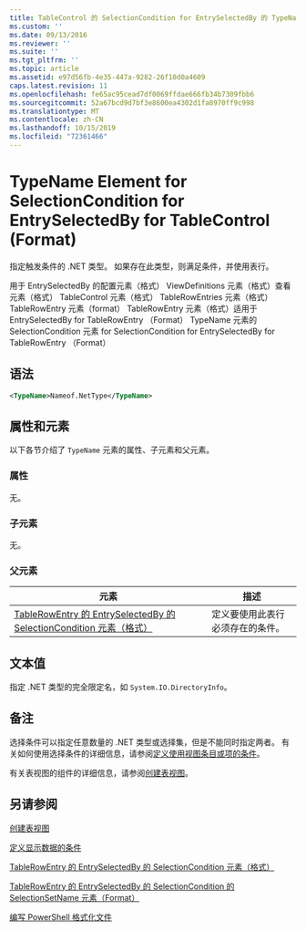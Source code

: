 ```yaml
---
title: TableControl 的 SelectionCondition for EntrySelectedBy 的 TypeName 元素（格式） |Microsoft Docs
ms.custom: ''
ms.date: 09/13/2016
ms.reviewer: ''
ms.suite: ''
ms.tgt_pltfrm: ''
ms.topic: article
ms.assetid: e97d56fb-4e35-447a-9282-26f10d0a4609
caps.latest.revision: 11
ms.openlocfilehash: fe65ac95cead7df0069ffdae666fb34b7309fbb6
ms.sourcegitcommit: 52a67bcd9d7bf3e8600ea4302d1fa8970ff9c998
ms.translationtype: MT
ms.contentlocale: zh-CN
ms.lasthandoff: 10/15/2019
ms.locfileid: "72361466"
---
```

# <a name="typename-element-for-selectioncondition-for-entryselectedby-for-tablecontrol-format"></a>TypeName Element for SelectionCondition for EntrySelectedBy for TableControl (Format)

指定触发条件的 .NET 类型。 如果存在此类型，则满足条件，并使用表行。

用于 EntrySelectedBy 的配置元素（格式） ViewDefinitions 元素（格式）查看元素（格式） TableControl 元素（格式） TableRowEntries 元素（格式） TableRowEntry 元素（format） TableRowEntry 元素（格式）适用于 EntrySelectedBy for TableRowEntry （Format） TypeName 元素的 SelectionCondition 元素 for SelectionCondition for EntrySelectedBy for TableRowEntry （Format）

## <a name="syntax"></a>语法

```xml
<TypeName>Nameof.NetType</TypeName>
```

## <a name="attributes-and-elements"></a>属性和元素

以下各节介绍了 `TypeName` 元素的属性、子元素和父元素。

### <a name="attributes"></a>属性

无。

### <a name="child-elements"></a>子元素

无。

### <a name="parent-elements"></a>父元素

|元素|描述|
|-------------|-----------------|
|[TableRowEntry 的 EntrySelectedBy 的 SelectionCondition 元素（格式）](./selectioncondition-element-for-entryselectedby-for-tablecontrol-format.md)|定义要使用此表行必须存在的条件。|

## <a name="text-value"></a>文本值

指定 .NET 类型的完全限定名，如 `System.IO.DirectoryInfo`。

## <a name="remarks"></a>备注

选择条件可以指定任意数量的 .NET 类型或选择集，但是不能同时指定两者。 有关如何使用选择条件的详细信息，请参阅[定义使用视图条目或项的条件](./defining-conditions-for-displaying-data.md)。

有关表视图的组件的详细信息，请参阅[创建表视图](./creating-a-table-view.md)。

## <a name="see-also"></a>另请参阅

[创建表视图](./creating-a-table-view.md)

[定义显示数据的条件](./defining-conditions-for-displaying-data.md)

[TableRowEntry 的 EntrySelectedBy 的 SelectionCondition 元素（格式）](./selectioncondition-element-for-entryselectedby-for-tablecontrol-format.md)

[TableRowEntry 的 EntrySelectedBy 的 SelectionCondition 的 SelectionSetName 元素（Format）](./selectionsetname-element-for-selectioncondition-for-entryselectedby-for-tablecontrol-format.md)

[编写 PowerShell 格式化文件](./writing-a-powershell-formatting-file.md)
